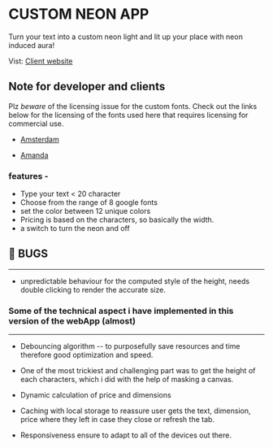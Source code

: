# CUSTOM NEON APP

Turn your text into a custom neon light and lit up your place with neon induced aura!

Vist: [Client website](...)

## Note for developer and clients

Plz _beware_ of the licensing issue for the custom fonts.
Check out the links below for the licensing of the fonts used here that requires licensing for commercial use.

- [Amsterdam](https://www.cdnfonts.com/amsterdam-2.font)

- [Amanda](https://www.cdnfonts.com/amanda.font)

### features -

- Type your text < 20 character
- Choose from the range of 8 google fonts
- set the color between 12 unique colors
- Pricing is based on the characters, so basically the width.
- a switch to turn the neon and off

## :bug: BUGS

---

- unpredictable behaviour for the computed style of the height, needs double clicking to render the accurate size.

### Some of the technical aspect i have implemented in this version of the webApp (almost)

---

- Debouncing algorithm -- to purposefully save resources and time therefore good optimization and speed.

- One of the most trickiest and challenging part was to get the height of each characters, which i did with the help of masking a canvas.

- Dynamic calculation of price and dimensions

- Caching with local storage to reassure user gets the text, dimension, price where they left in case they close or refresh the tab.

- Responsiveness ensure to adapt to all of the devices out there.
